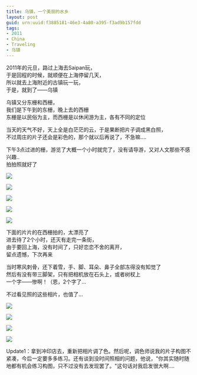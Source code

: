```yaml
---
title: 乌镇，一个美丽的水乡
layout: post
guid: urn:uuid:f3885181-46e3-4a80-a395-f3ad9b157fdd
tags:
- 2011
- China
- Traveling
- 乌镇
---
```


2011年的元旦，路过上海去Saipan玩，<br>
于是回程的时候，就顺便在上海停留几天，<br>
所以就去上海附近的古镇玩一玩，<br>
于是，就到了——乌镇

乌镇又分东栅和西栅，<br>
我们是下午到的东栅，晚上去的西栅<br>
东栅是以民俗为主，而西栅是以休闲游为主，各有不同的定位

当天的天气不好，天上全是白茫茫的云，于是果断把片子调成黑白照，<br>
不过周庄的片子还会是彩色的，那个就以后再说了，不急嘛....<br>

下午3点过进的栅，游览了大概一个小时就完了，没有请导游，又对人文那些不感兴趣..<br>
拍拍照就好了

![](/media/files/2011/01/07/DSC_0138.jpg)

![](/media/files/2011/01/07/DSC_0135.jpg)

![](/media/files/2011/01/07/DSC_0132.jpg)

![](/media/files/2011/01/07/DSC_0127.jpg)

![](/media/files/2011/01/07/DSC_0125.jpg)

下面的片片的在西栅拍的，太漂亮了<br>
进去待了2个小时，还灭有走完一条街，<br>
由于要回上海，没有时间了，只好恋恋不舍的离开，<br>
留点遗憾，下次再来

当时寒风刺骨，还下着雪，手、脚、耳朵、鼻子全部冻得没有知觉了<br>
然后有没有带三脚架，只有把相机放在石头上，或者树杈上<br>
一个字——惨啊！（恩，2个字了...

不过看见照的这些相片，也值了...

![](/media/files/2011/01/07/DSC_0211.jpg)

![](/media/files/2011/01/07/DSC_0210.jpg)

![](/media/files/2011/01/07/DSC_0197.jpg)

![](/media/files/2011/01/07/DSC_0202.jpg)

Update1：拿到冲印店去，重新把相片调了色。然后呢，调色师说我的片子构图不紧凑，今后一定要多多练习。还有谈到没时间照相的问题，他说，"你其实随时随地都有机会练习构图，只不过没有去发现罢了。"这句话对我启发很大啊....

